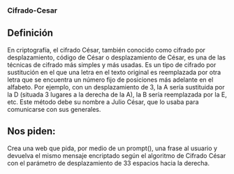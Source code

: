 ### Cifrado-Cesar
## Definición
En criptografía, el cifrado César, también conocido como cifrado por desplazamiento, código de César o desplazamiento de César,
es una de las técnicas de cifrado más simples y más usadas. Es un tipo de cifrado por sustitución en el que una letra en el texto 
original es reemplazada por otra letra que se encuentra un número fijo de posiciones más adelante en el alfabeto. Por ejemplo, 
con un desplazamiento de 3, la A sería sustituida por la D (situada 3 lugares a la derecha de la A), la B sería reemplazada por la E, etc.
Este método debe su nombre a Julio César, que lo usaba para comunicarse con sus generales.

## Nos piden:
Crea una web que pida, por medio de un prompt(), una frase al usuario y devuelva el mismo mensaje encriptado según el algoritmo de Cifrado César con el parámetro de desplazamiento de 33 espacios hacia la derecha.
